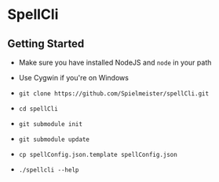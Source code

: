 # SpellCli

## Getting Started

* Make sure you have installed NodeJS and `node` in your path
* Use Cygwin if you're on Windows

* `git clone https://github.com/Spielmeister/spellCli.git`
* `cd spellCli`
* `git submodule init`
* `git submodule update`
* `cp spellConfig.json.template spellConfig.json`
* `./spellcli --help`

